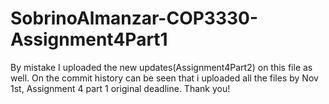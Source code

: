 # SobrinoAlmanzar-COP3330-Assignment4Part1
By mistake I uploaded the new updates(Assignment4Part2) on this file as well. 
On the commit history can be seen that i uploaded all the files by Nov 1st, Assignment 4 part 1 original deadline.
Thank you! 
